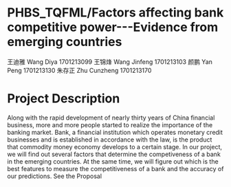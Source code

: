 # PHBS_TQFML/Factors affecting bank competitive power---Evidence from emerging countries

王迪雅 Wang Diya 1701213099
王锦烽 Wang Jinfeng 1701213103
颜鹏 Yan Peng 1701213130
朱存正 Zhu Cunzheng 1701213170

# Project Description
Along with the rapid development of nearly thirty years of China financial business, more and more people started to realize the importance of the banking market. Bank, a financial institution which operates monetary credit businesses and is established in accordance with the law, is the product that commodity money economy develops to a certain stage. In our project, we will find out several factors that determine the competiveness of a bank in the emerging countries. At the same time, we will figure out which is the best features to measure the competitiveness of a bank and the accuracy of our predictions. 
See the Proposal
